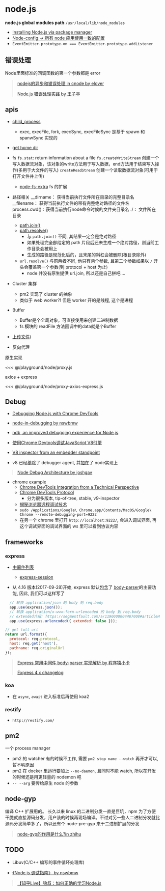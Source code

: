# node.js

**node.js global modules path** `/usr/local/lib/node_modules`

* [Installing Node.js via package manager](https://nodejs.org/en/download/package-manager/)
* [Node-config -> 所有 node 应用使用一致的配置](https://github.com/lorenwest/node-config)
* `EventEmitter.prototype.on === EventEmitter.prototype.addListener`

## 错误处理

Node里面标准的回调函数的第一个参数都是 error

> [nodejs的异步和错误处理 in cnode by elover](https://cnodejs.org/topic/56aad41a26d02fc6626bb369)
>
> [Node.js 错误处理实践 by 王子亭](https://jysperm.me/2016/10/nodejs-error-handling/)

## apis

* [child_process](https://nodejs.org/api/child_process.html)
  * exec, execFile, fork, execSync, execFileSync 是基于 spawn 和 spanwSync 实现的
* [get home dir](https://nodejs.org/api/os.html#os_os_homedir)
* fs
  `fs.stat`: return information about a file
  `fs.createWriteStream` 创建一个写入数据流对象，该对象的write方法用于写入数据，end方法用于结束写入操作(多用于大文件的写入)
  `createReadStream` 创建一个读取数据流对象(可用于打开文件并上传)
  * [node-fs-extra](https://github.com/jprichardson/node-fs-extra) fs 的扩展
* 路径相关
  __dirname：    获得当前执行文件所在目录的完整目录名
  __filename：   获得当前执行文件的带有完整绝对路径的文件名
  process.cwd()：获得当前执行node命令时候的文件夹目录名
  ./：           文件所在目录
  * [path.join()](http://nodejs.cn/api/path.html#path_path_join_paths)
  * [path.resolve()](http://nodejs.cn/api/path.html#path_path_resolve_paths)
    * 与 `path.join()` 不同, 其结果一定会是绝对路径
    * 如果处理完全部给定的 path 片段后还未生成一个绝对路径，则当前工作目录会被用上
    * 生成的路径是规范化后的，且末尾的斜杠会被删除(根目录除外)
  * `url.resolve()` 与前两者不同, 他只有两个参数, 且第二个参数如果以 `/` 开头会覆盖第一个参数(到 protocol + host 为止)
    * node 并没有原生提供 url.join, 所以还是自己拼吧....
* Cluster 集群
  * pm2 实现了 cluster 的抽象
  * 类似于 web worker?! 但是 worker 开的是线程, 这个是进程
* Buffer
  * Buffer是个全局对象，可直接使用来创建二进制数据
  * fs 模块的 readFile 方法回调中的data就是个Buffer
* [上传文件](2018-05-15-file.md#文件上传))

* 反向代理

原生实现

<<< @/playground/node/proxy.js

axios + express

<<< @/playground/node/proxy-axios-express.js

## Debug

* [Debugging Node.js with Chrome DevTools](https://medium.com/@paul_irish/debugging-node-js-nightlies-with-chrome-devtools-7c4a1b95ae27)
* [node-in-debugging by nswbmw](https://github.com/nswbmw/node-in-debugging/blob/master/4.2%20Chrome%20DevTools.md)
* [ndb, an improved debugging experience for Node.js](https://github.com/GoogleChromeLabs/ndb)

* [使用Chrome Devtools调试JavaScript V8引擎](http://gclxry.com/use-chrome-devtools-to-debug-v8-javascript/)
* [V8 inspector from an embedder standpoint](https://medium.com/@hyperandroid/v8-inspector-from-an-embedder-standpoint-7f9c0472e2b7)
* v8 已经[移除](https://github.com/v8/v8/commit/33fba3b)了 debugger agent, 并[加在](https://github.com/nodejs/node/commit/7a0cfe9)了 node实现上
> [Node Debug Architecture by joshgav](http://blog.joshgav.com/node/debugging/2016/02/04/Node-Debug-Architecture.html)
* chrome example
  * [Chrome DevTools Integration from a Technical Perspective](https://www.nativescript.org/blog/chrome-devtools-integration)
  * [Chrome DevTools Protocol](https://chromedevtools.github.io/devtools-protocol/)
    * 分为很多版本, tip-of-tree, stable, v9-inspector
  * [揭秘浏览器远程调试技术](http://taobaofed.org/blog/2016/10/19/chrome-remote-debugging-technics/)
  * `sudo /Applications/Google\ Chrome.app/Contents/MacOS/Google\ Chrome --remote-debugging-port=9222`
  * 在另一个 chrome 里打开 `http://localhost:9222/`, 会进入调试界面, 再这个调试界面的调试界面的 ws 里可以看到协议内容

## frameworks

### express

* [中间件列表](http://expressjs.com/en/resources/middleware.html)
  * [express-session](https://github.com/expressjs/session)

* 从 4.16 版本(2017-09-28)开始, express 默认[包含](https://www.reddit.com/r/javascript/comments/78jjna/express_now_includes_bodyparser_middleware_by/)了 [body-parser](https://github.com/expressjs/body-parser)的主要功能, 因此, 我们可以这样写了

```javascript
  // 转换 application/json 的 body 到 req.body
  app.use(express.json());
  // 转换 application/x-www-form-urlencoded 的 body 到 req.body
  // extended介绍: https://segmentfault.com/a/1190000004407008#articleHeader2
  app.use(express.urlencoded({ extended: false }));
```

```javascript
// get full url
return url.format({
  protocol: req.protocol,
  host: req.get('host'),
  pathname: req.originalUrl
});
```

> [Express 常用中间件 body-parser 实现解析 by 程序猿小卡](http://www.cnblogs.com/chyingp/p/nodejs-learning-express-body-parser.html)
>
> [Express 4.x changelog](https://expressjs.com/en/changelog/4x.html)

### koa

* 在 `async`, `await` 进入标准后再使用 koa2

### restify

* `http://restify.com/`

## pm2

一个 process manager

* pm2 的 watcher 有的时候不工作, 需要 `pm2 stop name --watch` 再开才可以, 暂不明原因
* pm2 在 docker 里运行要加上 `--no-daemon`, 且同时不能 watch, 所以在开发的时候还是用更轻量的 nodemon 吧
* `-- --arg` 要传给原生 node 的参数

## node-gyp

编译 C++ 扩展用的。
长久以来 linux 的二进制分发一直是巨坑，npm 为了方便干脆就直接源码分发，用户装的时候再现场编译。不过对另一些人二进制分发就比源码分发简单多了，所以还有个 node-pre-gyp 来干二进制扩展的分发

> [node-gyp的作用是什么?in zhihu](https://www.zhihu.com/question/36291768)

## TODO

* Libuv(C/C++ 编写的事件循环处理库)

* [《Node.js 调试指南》 by nswbmw](https://github.com/nswbmw/node-in-debugging)

> [【知乎Live】狼叔：如何正确的学习Node.js](https://github.com/i5ting/How-to-learn-node-correctly)
